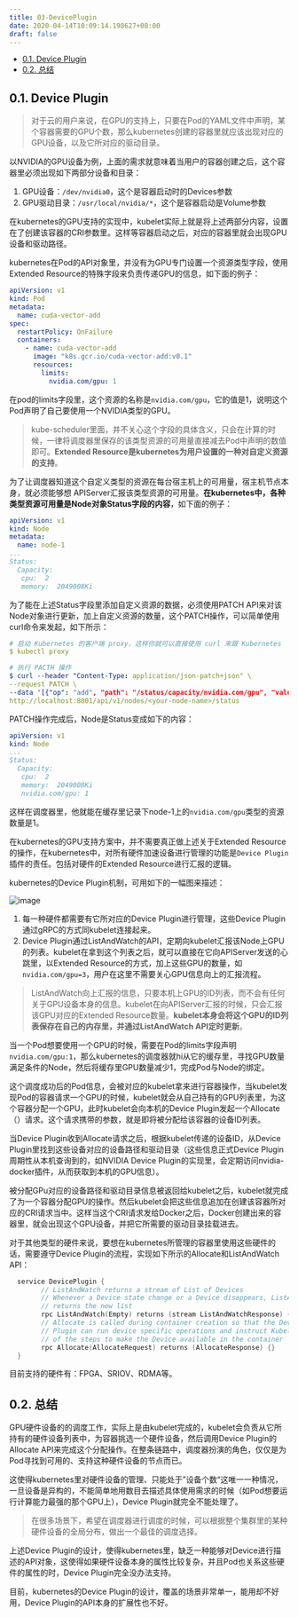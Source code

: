 ```yaml
---
title: 03-DevicePlugin
date: 2020-04-14T10:09:14.198627+08:00
draft: false
---
```


- [0.1. Device Plugin](#01-device-plugin)
- [0.2. 总结](#02-总结)

## 0.1. Device Plugin

> 对于云的用户来说，在GPU的支持上，只要在Pod的YAML文件中声明，某个容器需要的GPU个数，那么kubernetes创建的容器里就应该出现对应的GPU设备，以及它所对应的驱动目录。

以NVIDIA的GPU设备为例，上面的需求就意味着当用户的容器创建之后，这个容器里必须出现如下两部分设备和目录：

1. GPU设备：`/dev/nvidia0`，这个是容器启动时的Devices参数
2. GPU驱动目录：`/usr/local/nvidia/*`，这个是容器启动是Volume参数

在kubernetes的GPU支持的实现中，kubelet实际上就是将上述两部分内容，设置在了创建该容器的CRI参数里。这样等容器启动之后，对应的容器里就会出现GPU设备和驱动路径。

kubernetes在Pod的API对象里，并没有为GPU专门设置一个资源类型字段，使用Extended Resource的特殊字段来负责传递GPU的信息，如下面的例子：

```yaml
apiVersion: v1
kind: Pod
metadata:
  name: cuda-vector-add
spec:
  restartPolicy: OnFailure
  containers:
    - name: cuda-vector-add
      image: "k8s.gcr.io/cuda-vector-add:v0.1"
      resources:
        limits:
          nvidia.com/gpu: 1

```

在pod的limits字段里，这个资源的名称是`nvidia.com/gpu`，它的值是1，说明这个Pod声明了自己要使用一个NVIDIA类型的GPU。

> kube-scheduler里面，并不关心这个字段的具体含义，只会在计算的时候，一律将调度器里保存的该类型资源的可用量直接减去Pod中声明的数值即可。**Extended Resource是kubernetes为用户设置的一种对自定义资源的支持**。

为了让调度器知道这个自定义类型的资源在每台宿主机上的可用量，宿主机节点本身，就必须能够想
APIServer汇报该类型资源的可用量。**在kubernetes中，各种类型资源可用量是Node对象Status字段的内容**，如下面的例子：

```yaml
apiVersion: v1
kind: Node
metadata:
  name: node-1
...
Status:
  Capacity:
   cpu:  2
   memory:  2049008Ki

```

为了能在上述Status字段里添加自定义资源的数据，必须使用PATCH API来对该Node对象进行更新，加上自定义资源的数量，这个PATCH操作，可以简单使用curl命令来发起，如下所示：

```yaml
# 启动 Kubernetes 的客户端 proxy，这样你就可以直接使用 curl 来跟 Kubernetes  的 API Server 进行交互了
$ kubectl proxy

# 执行 PACTH 操作
$ curl --header "Content-Type: application/json-patch+json" \
--request PATCH \
--data '[{"op": "add", "path": "/status/capacity/nvidia.com/gpu", "value": "1"}]' \
http://localhost:8001/api/v1/nodes/<your-node-name>/status

```

PATCH操作完成后，Node是Status变成如下的内容：

```yaml
apiVersion: v1
kind: Node
...
Status:
  Capacity:
   cpu:  2
   memory:  2049008Ki
   nvidia.com/gpu: 1

```

这样在调度器里，他就能在缓存里记录下node-1上的`nvidia.com/gpu`类型的资源数量是1。

在kubernetes的GPU支持方案中，并不需要真正做上述关于Extended Resource的操作，在kubernetes中，对所有硬件加速设备进行管理的功能是`Device Plugin`插件的责任。包括对硬件的Extended Resource进行汇报的逻辑。

kubernetes的Device Plugin机制，可用如下的一幅图来描述：

![image](https://static001.geekbang.org/resource/image/5d/85/5db13d33cb647f33c62837e9cccdfb85.png)

1. 每一种硬件都需要有它所对应的Device Plugin进行管理，这些Device Plugin通过gRPC的方式同kubelet连接起来。
2. Device Plugin通过ListAndWatch的API，定期向kubelet汇报该Node上GPU的列表。kubelet在拿到这个列表之后，就可以直接在它向APIServer发送的心跳里，以Extended Resource的方式，加上这些GPU的数量，如`nvidia.com/gpu=3`，用户在这里不需要关心GPU信息向上的汇报流程。

> ListAndWatch向上汇报的信息，只要本机上GPU的ID列表，而不会有任何关于GPU设备本身的信息。kubelet在向APIServer汇报的时候，只会汇报该GPU对应的Extended Resource数量。**kubelet本身会将这个GPU的ID列表保存在自己的内存里，并通过ListAndWatch API定时更新**。

当一个Pod想要使用一个GPU的时候，需要在Pod的limits字段声明`nvidia.com/gpu:1`，那么kubernetes的调度器就hi从它的缓存里，寻找GPU数量满足条件的Node，然后将缓存里GPU数量减少1，完成Pod与Node的绑定。

这个调度成功后的Pod信息，会被对应的kubelet拿来进行容器操作，当kubelet发现Pod的容器请求一个GPU的时候，kubelet就会从自己持有的GPU列表里，为这个容器分配一个GPU，此时kubelet会向本机的Device Plugin发起一个Allocate（）请求。这个请求携带的参数，就是即将被分配给该容器的设备ID列表。

当Device Plugin收到Allocate请求之后，根据kubelet传递的设备ID，从Device Plugin里找到这些设备对应的设备路径和驱动目录（这些信息正式Device Plugin周期性从本机查询到的，如NVIDIA Device Plugin的实现里，会定期访问nvidia-docker插件，从而获取到本机的GPU信息）。

被分配GPu对应的设备路径和驱动目录信息被返回给kubelet之后，kubelet就完成了为一个容器分配GPU的操作。然后kubelet会把这些信息追加在创建该容器所对应的CRI请求当中。这样当这个CRI请求发给Docker之后，Docker创建出来的容器里，就会出现这个GPU设备，并把它所需要的驱动目录挂载进去。

对于其他类型的硬件来说，要想在kubernetes所管理的容器里使用这些硬件的话，需要遵守Device Plugin的流程，实现如下所示的Allocate和ListAndWatch API：

```go
  service DevicePlugin {
        // ListAndWatch returns a stream of List of Devices
        // Whenever a Device state change or a Device disappears, ListAndWatch
        // returns the new list
        rpc ListAndWatch(Empty) returns (stream ListAndWatchResponse) {}
        // Allocate is called during container creation so that the Device
        // Plugin can run device specific operations and instruct Kubelet
        // of the steps to make the Device available in the container
        rpc Allocate(AllocateRequest) returns (AllocateResponse) {}
  }

```

目前支持的硬件有：FPGA、SRIOV、RDMA等。

## 0.2. 总结

GPU硬件设备的的调度工作，实际上是由kubelet完成的，kubelet会负责从它所持有的硬件设备列表中，为容器挑选一个硬件设备，然后调用Device Plugin的Allocate API来完成这个分配操作。在整条链路中，调度器扮演的角色，仅仅是为Pod寻找到可用的、支持这种硬件设备的节点而已。

这使得kubernetes里对硬件设备的管理、只能处于”设备个数“这唯一一种情况，一旦设备是异构的，不能简单地用数目去描述具体使用需求的时候（如Pod想要运行计算能力最强的那个GPU上），Device Plugin就完全不能处理了。

> 在很多场景下，希望在调度器进行调度的时候，可以根据整个集群里的某种硬件设备的全局分布，做出一个最佳的调度选择。

上述Device Plugin的设计，使得kubernetes里，缺乏一种能够对Device进行描述的API对象，这使得如果硬件设备本身的属性比较复杂，并且Pod也关系这些硬件的属性的时，Device Plugin完全没办法支持。

目前，kubernetes的Device Plugin的设计，覆盖的场景非常单一，能用却不好用，Device Plugin的API本身的扩展性也不好。
